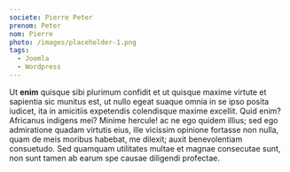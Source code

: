 ```yaml
---
societe: Pierre Peter
prenom: Peter
nom: Pierre
photo: /images/placeholder-1.png
tags:
  - Joomla
  - Wordpress
---
```


Ut **enim** quisque sibi plurimum confidit et ut quisque maxime virtute et sapientia sic munitus est, ut nullo egeat suaque omnia in se ipso posita iudicet, ita in amicitiis expetendis colendisque maxime excellit. Quid enim? Africanus indigens mei? Minime hercule! ac ne ego quidem illius; sed ego admiratione quadam virtutis eius, ille vicissim opinione fortasse non nulla, quam de meis moribus habebat, me dilexit; auxit benevolentiam consuetudo. Sed quamquam utilitates multae et magnae consecutae sunt, non sunt tamen ab earum spe causae diligendi profectae.
